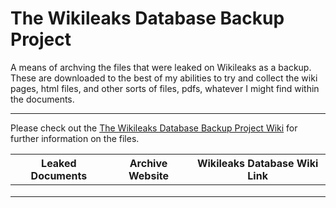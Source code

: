 # The Wikileaks Database Backup Project
A means of archving the files that were leaked on Wikileaks as a backup. These are downloaded to the best of my abilities to try and collect the wiki pages, html files, and other sorts of files, pdfs, whatever I might find within the documents.

***

Please check out the [The Wikileaks Database Backup Project Wiki](https://github.com/elnarutoe/wikileaks-database/wiki) for further information on the files.

| Leaked Documents | Archive Website | Wikileaks Database Wiki Link |
| --- | --- | --- |
|  |  |  |
|  |  |  |
|  |  |  |
